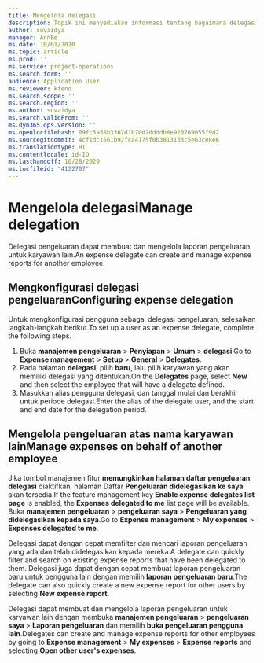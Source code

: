 ```yaml
---
title: Mengelola delegasi
description: Topik ini menyediakan informasi tentang bagaimana delegasi pengeluaran dapat membuat dan mengelola laporan pengeluaran untuk karyawan lain.
author: suvaidya
manager: AnnBe
ms.date: 10/01/2020
ms.topic: article
ms.prod: ''
ms.service: project-operations
ms.search.form: ''
audience: Application User
ms.reviewer: kfend
ms.search.scope: ''
ms.search.region: ''
ms.author: suvaidya
ms.search.validFrom: ''
ms.dyn365.ops.version: ''
ms.openlocfilehash: 09fc5a58b3367d1b70d2ddddb8e920769055f9d2
ms.sourcegitcommit: 4cf1dc1561b92fca4175f0b3813133c5e63ce8e6
ms.translationtype: HT
ms.contentlocale: id-ID
ms.lasthandoff: 10/28/2020
ms.locfileid: "4122707"
---
```

# <a name="manage-delegation"></a><span data-ttu-id="9f6b3-103">Mengelola delegasi</span><span class="sxs-lookup"><span data-stu-id="9f6b3-103">Manage delegation</span></span>
<span data-ttu-id="9f6b3-104">Delegasi pengeluaran dapat membuat dan mengelola laporan pengeluaran untuk karyawan lain.</span><span class="sxs-lookup"><span data-stu-id="9f6b3-104">An expense delegate can create and manage expense reports for another employee.</span></span>

## <a name="configuring-expense-delegation"></a><span data-ttu-id="9f6b3-105">Mengkonfigurasi delegasi pengeluaran</span><span class="sxs-lookup"><span data-stu-id="9f6b3-105">Configuring expense delegation</span></span>

<span data-ttu-id="9f6b3-106">Untuk mengkonfigurasi pengguna sebagai delegasi pengeluaran, selesaikan langkah-langkah berikut.</span><span class="sxs-lookup"><span data-stu-id="9f6b3-106">To set up a user as an expense delegate, complete the following steps.</span></span> 
1. <span data-ttu-id="9f6b3-107">Buka **manajemen pengeluaran** > **Penyiapan** > **Umum** > **delegasi**.</span><span class="sxs-lookup"><span data-stu-id="9f6b3-107">Go to **Expense management** > **Setup** > **General** > **Delegates**.</span></span> 
2. <span data-ttu-id="9f6b3-108">Pada halaman **delegasi**, pilih **baru**, lalu pilih karyawan yang akan memiliki delegasi yang ditentukan.</span><span class="sxs-lookup"><span data-stu-id="9f6b3-108">On the **Delegates** page, select **New** and then select the employee that will have a delegate defined.</span></span> 
3. <span data-ttu-id="9f6b3-109">Masukkan alias pengguna delegasi, dan tanggal mulai dan berakhir untuk periode delegasi.</span><span class="sxs-lookup"><span data-stu-id="9f6b3-109">Enter the alias of the delegate user, and the start and end date for the delegation period.</span></span>

## <a name="manage-expenses-on-behalf-of-another-employee"></a><span data-ttu-id="9f6b3-110">Mengelola pengeluaran atas nama karyawan lain</span><span class="sxs-lookup"><span data-stu-id="9f6b3-110">Manage expenses on behalf of another employee</span></span>

<span data-ttu-id="9f6b3-111">Jika tombol manajemen fitur **memungkinkan halaman daftar pengeluaran delegasi** diaktifkan, halaman Daftar **Pengeluaran didelegasikan ke saya** akan tersedia.</span><span class="sxs-lookup"><span data-stu-id="9f6b3-111">If the feature management key **Enable expense delegates list page** is enabled, the **Expenses delegated to me** list page will be available.</span></span> <span data-ttu-id="9f6b3-112">Buka **manajemen pengeluaran** > **pengeluaran saya** > **Pengeluaran yang didelegasikan kepada saya**.</span><span class="sxs-lookup"><span data-stu-id="9f6b3-112">Go to **Expense management** > **My expenses** > **Expenses delegated to me**.</span></span>

<span data-ttu-id="9f6b3-113">Delegasi dapat dengan cepat memfilter dan mencari laporan pengeluaran yang ada dan telah didelegasikan kepada mereka.</span><span class="sxs-lookup"><span data-stu-id="9f6b3-113">A delegate can quickly filter and search on existing expense reports that have been delegated to them.</span></span> <span data-ttu-id="9f6b3-114">Delegasi juga dapat dengan cepat membuat laporan pengeluaran baru untuk pengguna lain dengan memilih **laporan pengeluaran baru**.</span><span class="sxs-lookup"><span data-stu-id="9f6b3-114">The delegate can also quickly create a new expense report for other users by selecting **New expense report**.</span></span>

<span data-ttu-id="9f6b3-115">Delegasi dapat membuat dan mengelola laporan pengeluaran untuk karyawan lain dengan membuka **manajemen pengeluaran** > **pengeluaran saya** > **Laporan pengeluaran** dan memilih **buka pengeluaran pengguna lain**.</span><span class="sxs-lookup"><span data-stu-id="9f6b3-115">Delegates can create and manage expense reports for other employees by going to **Expense management** > **My expenses** > **Expense reports** and selecting **Open other user's expenses**.</span></span>
